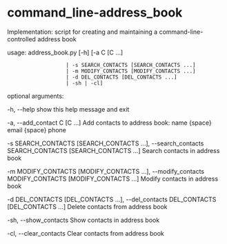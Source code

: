 # command_line-address_book

Implementation: script for creating and maintaining a command-line-controlled address book

usage: address_book.py [-h] [-a C [C ...] 

                       | -s SEARCH_CONTACTS [SEARCH_CONTACTS ...] 
                       | -m MODIFY_CONTACTS [MODIFY_CONTACTS ...] 
                       | -d DEL_CONTACTS [DEL_CONTACTS ...] 
                       | -sh | -cl]

optional arguments:

  -h, --help            show this help message and exit
  
  -a, --add_contact C [C ...]
												Add contacts to address book: name {space} email {space} phone
                        
  -s SEARCH_CONTACTS [SEARCH_CONTACTS ...], --search_contacts SEARCH_CONTACTS [SEARCH_CONTACTS ...]
                        Search contacts in address book
                        
  -m MODIFY_CONTACTS [MODIFY_CONTACTS ...], --modify_contacts MODIFY_CONTACTS [MODIFY_CONTACTS ...]
                        Modify contacts in address book
                        
  -d DEL_CONTACTS [DEL_CONTACTS ...], --del_contacts DEL_CONTACTS [DEL_CONTACTS ...]
                        Delete contacts from address book
                        
  -sh, --show_contacts  Show contacts in address book
  
  -cl, --clear_contacts Clear contacts from address book
